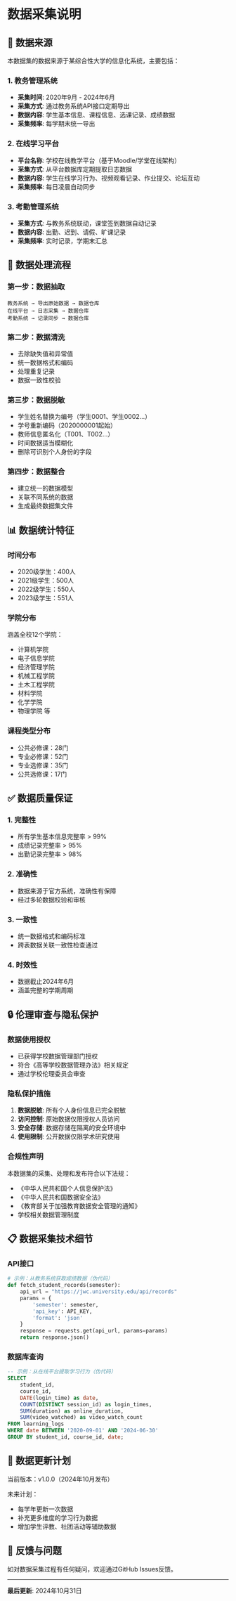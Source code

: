 # 数据采集说明

## 📍 数据来源

本数据集的数据来源于某综合性大学的信息化系统，主要包括：

### 1. 教务管理系统
- **采集时间**: 2020年9月 - 2024年6月
- **采集方式**: 通过教务系统API接口定期导出
- **数据内容**: 学生基本信息、课程信息、选课记录、成绩数据
- **采集频率**: 每学期末统一导出

### 2. 在线学习平台
- **平台名称**: 学校在线教学平台（基于Moodle/学堂在线架构）
- **采集方式**: 从平台数据库定期提取日志数据
- **数据内容**: 学生在线学习行为、视频观看记录、作业提交、论坛互动
- **采集频率**: 每日凌晨自动同步

### 3. 考勤管理系统
- **采集方式**: 与教务系统联动，课堂签到数据自动记录
- **数据内容**: 出勤、迟到、请假、旷课记录
- **采集频率**: 实时记录，学期末汇总

## 🔄 数据处理流程

### 第一步：数据抽取
```
教务系统 → 导出原始数据 → 数据仓库
在线平台 → 日志采集 → 数据仓库
考勤系统 → 记录同步 → 数据仓库
```

### 第二步：数据清洗
- 去除缺失值和异常值
- 统一数据格式和编码
- 处理重复记录
- 数据一致性校验

### 第三步：数据脱敏
- 学生姓名替换为编号（学生0001、学生0002...）
- 学号重新编码（2020000001起始）
- 教师信息匿名化（T001、T002...）
- 时间数据适当模糊化
- 删除可识别个人身份的字段

### 第四步：数据整合
- 建立统一的数据模型
- 关联不同系统的数据
- 生成最终数据集文件

## 📊 数据统计特征

### 时间分布
- 2020级学生：400人
- 2021级学生：500人
- 2022级学生：550人
- 2023级学生：551人

### 学院分布
涵盖全校12个学院：
- 计算机学院
- 电子信息学院
- 经济管理学院
- 机械工程学院
- 土木工程学院
- 材料学院
- 化学学院
- 物理学院
等

### 课程类型分布
- 公共必修课：28门
- 专业必修课：52门
- 专业选修课：35门
- 公共选修课：17门

## ✅ 数据质量保证

### 1. 完整性
- 所有学生基本信息完整率 > 99%
- 成绩记录完整率 > 95%
- 出勤记录完整率 > 98%

### 2. 准确性
- 数据来源于官方系统，准确性有保障
- 经过多轮数据校验和审核

### 3. 一致性
- 统一数据格式和编码标准
- 跨表数据关联一致性检查通过

### 4. 时效性
- 数据截止2024年6月
- 涵盖完整的学期周期

## 🔒 伦理审查与隐私保护

### 数据使用授权
- 已获得学校数据管理部门授权
- 符合《高等学校数据管理办法》相关规定
- 通过学校伦理委员会审查

### 隐私保护措施
1. **数据脱敏**: 所有个人身份信息已完全脱敏
2. **访问控制**: 原始数据仅限授权人员访问
3. **安全存储**: 数据存储在隔离的安全环境中
4. **使用限制**: 公开数据仅限学术研究使用

### 合规性声明
本数据集的采集、处理和发布符合以下法规：
- 《中华人民共和国个人信息保护法》
- 《中华人民共和国数据安全法》
- 《教育部关于加强教育数据安全管理的通知》
- 学校相关数据管理制度

## 📋 数据采集技术细节

### API接口
```python
# 示例：从教务系统获取成绩数据（伪代码）
def fetch_student_records(semester):
    api_url = "https://jwc.university.edu/api/records"
    params = {
        'semester': semester,
        'api_key': API_KEY,
        'format': 'json'
    }
    response = requests.get(api_url, params=params)
    return response.json()
```

### 数据库查询
```sql
-- 示例：从在线平台提取学习行为（伪代码）
SELECT 
    student_id,
    course_id,
    DATE(login_time) as date,
    COUNT(DISTINCT session_id) as login_times,
    SUM(duration) as online_duration,
    SUM(video_watched) as video_watch_count
FROM learning_logs
WHERE date BETWEEN '2020-09-01' AND '2024-06-30'
GROUP BY student_id, course_id, date;
```

## 🔄 数据更新计划

当前版本：v1.0.0（2024年10月发布）

未来计划：
- 每学年更新一次数据
- 补充更多维度的学习行为数据
- 增加学生评教、社团活动等辅助数据

## 📧 反馈与问题

如对数据采集过程有任何疑问，欢迎通过GitHub Issues反馈。

---

**最后更新**: 2024年10月31日

